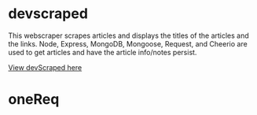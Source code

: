 # devscraped
This webscraper scrapes articles and displays the titles of the articles and the links. Node, Express, MongoDB, Mongoose, Request, and Cheerio are used to get articles and have the article info/notes persist.


[View devScraped here](https://devscraped.herokuapp.com)
# oneReq
